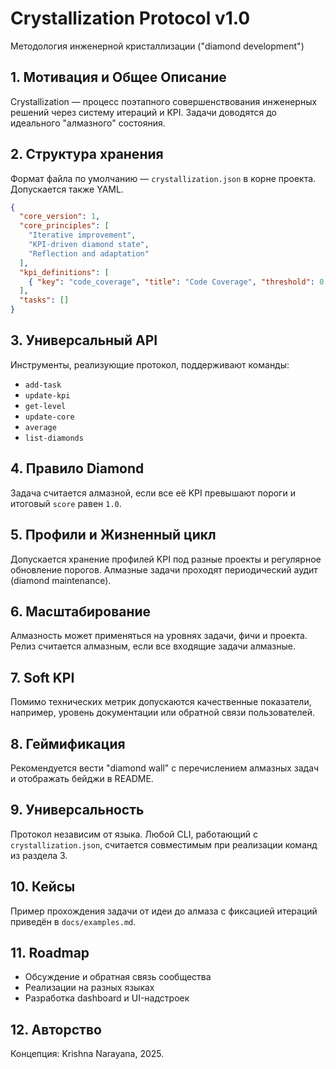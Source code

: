 # Crystallization Protocol v1.0

Методология инженерной кристаллизации ("diamond development")

## 1. Мотивация и Общее Описание
Crystallization — процесс поэтапного совершенствования инженерных решений через систему итераций и KPI. Задачи доводятся до идеального "алмазного" состояния.

## 2. Структура хранения
Формат файла по умолчанию — `crystallization.json` в корне проекта. Допускается также YAML.

```json
{
  "core_version": 1,
  "core_principles": [
    "Iterative improvement",
    "KPI-driven diamond state",
    "Reflection and adaptation"
  ],
  "kpi_definitions": [
    { "key": "code_coverage", "title": "Code Coverage", "threshold": 0.8 }
  ],
  "tasks": []
}
```

## 3. Универсальный API
Инструменты, реализующие протокол, поддерживают команды:
- `add-task`
- `update-kpi`
- `get-level`
- `update-core`
- `average`
- `list-diamonds`

## 4. Правило Diamond
Задача считается алмазной, если все её KPI превышают пороги и итоговый `score` равен `1.0`.

## 5. Профили и Жизненный цикл
Допускается хранение профилей KPI под разные проекты и регулярное обновление порогов. Алмазные задачи проходят периодический аудит (diamond maintenance).

## 6. Масштабирование
Алмазность может применяться на уровнях задачи, фичи и проекта. Релиз считается алмазным, если все входящие задачи алмазные.

## 7. Soft KPI
Помимо технических метрик допускаются качественные показатели, например, уровень документации или обратной связи пользователей.

## 8. Геймификация
Рекомендуется вести "diamond wall" с перечислением алмазных задач и отображать бейджи в README.

## 9. Универсальность
Протокол независим от языка. Любой CLI, работающий с `crystallization.json`, считается совместимым при реализации команд из раздела 3.

## 10. Кейсы
Пример прохождения задачи от идеи до алмаза с фиксацией итераций приведён в `docs/examples.md`.

## 11. Roadmap
- Обсуждение и обратная связь сообщества
- Реализации на разных языках
- Разработка dashboard и UI-надстроек

## 12. Авторство
Концепция: Krishna Narayana, 2025.
